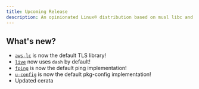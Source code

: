 ```yaml
---
title: Upcoming Release
description: An opinionated Linux® distribution based on musl libc and toybox
---
```


## What's new?
- [`aws-lc`](https://github.com/aws/aws-lc) is now the default TLS library!
- [`live`](https://github.com/glaucuslinux/live) now uses `dash` by default!
- [`fping`](https://fping.org/) is now the default ping implementation!
- [`u-config`](https://github.com/skeeto/u-config) is now the default pkg-config implementation!
- Updated cerata

